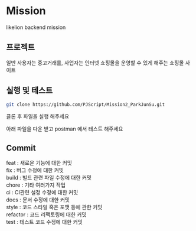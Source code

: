 # Mission
likelion backend mission


## 프로젝트
일반 사용자는 중고거래를, 사업자는 인터넷 쇼핑몰을 운영할 수 있게 해주는 쇼핑몰 사이트

## 실행 및 테스트


```sh
git clone https://github.com/PJScript/Mission2_ParkJunSu.git
```
클론 후 파일을 실행 해주세요

아래 파일을 다운 받고 postman 에서 테스트 해주세요





## Commit
feat : 새로운 기능에 대한 커밋 <br />
fix : 버그 수정에 대한 커밋  <br />
build : 빌드 관련 파일 수정에 대한 커밋  <br />
chore : 기타 여러가지 작업  <br />
ci : CI관련 설정 수정에 대한 커밋  <br />
docs : 문서 수정에 대한 커밋  <br />
style : 코드 스타일 혹은 포맷 등에 관한 커밋  <br />
refactor :  코드 리팩토링에 대한 커밋  <br />
test : 테스트 코드 수정에 대한 커밋  <br />
